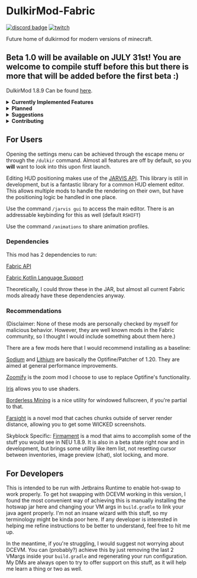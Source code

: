 # DulkirMod-Fabric
[![discord badge](https://img.shields.io/discord/819011720001224735?label=discord&color=9089DA&logo=discord&style=for-the-badge)](https://discord.gg/WnJwrNZQSn)
[![twitch](https://img.shields.io/twitch/status/dulkir?style=for-the-badge)](https://www.twitch.tv/dulkir)

Future home of dulkirmod for modern versions of minecraft.

## Beta 1.0 will be available on **JULY 31st**! You are welcome to compile stuff before this but there is more that will be added before the first beta :)

DulkirMod 1.8.9 Can be found [here](https://github.com/inglettronald/DulkirMod).

<details>
    <summary>
        <b>Currently Implemented Features</b>
    </summary>

<ul>
  <li>Toggle Reverse third person</li>
  <li>Expandable Chat Macros with Keybindings</li>
  <li>Dynamic Key</li>
  <li>Config Menu Backend and Front End</li>
  <li>Scrollable Toolips with Zoom Option, compatible with inventory scaling</li>
  <li>Inventory Scaling, supports any float</li>
  <li>Command aliases</li>
  <li>WireFrame and World Text Rendering (needs a recoding)</li>
  <li>Abiphone DND</li>
  <li>Custom Selected Block outline</li>
  <li>Inactive Effigy Waypoints (rift)</li>
  <li>Custom Held Item Placement/Animations</li>
  <li>Commands for Preset Export/Import to/from Clipboard (see /animations)</li>
  <li>Glow Utility (no ESP toggle, currently not used for anything)</li>
  <li>Cooldown Tracking through Durability Display (Working for some sound cooldowns)</li>
  <li>NO DOWNTIME alarm. Plays Iphone alarm if you stop moving after a certain amount of time.</li>
  <li>Large Explosion Particle render toggle</li>
  <li>Hide Scoreboard Numbers</li>
  <li>Arachne Spawn Timer and Keeper Waypoints</li>
  <li>Hide Hunger Display option</li>
  <li>AOTV Etherwarp display</li>
  <li>Action Bar HUD replacements (HEALTH, MANA, DEF, SPEED)</li>
  <li>Hide Lightning in Skyblock</li>
  <li>Hide Fire Overlay</li>
  <li>Slayer Miniboss Alerts + Boxes</li>
  <li>Boss Kill time Feedback for slayers</li>
  <li>Clean Blaze Slayer Mode! (Removes particles and kills fireballs)</li>
  <li>Damage Splash Truncate/Hide</li>
  <li>Blaze Attunement Display</li>
  <li>Broken Hyperion Notification</li>
  <li>Max Visitors Notification</li>
  <li>Garden HUD for Composter/Visitors</li>
</ul>
</details>

<details>
    <summary>
        <b>Planned</b>
    </summary>
    <ul>
      <li>More Enderman Slayer Features</li>
    </ul>
</details>

<details>
    <summary>
        <b>Suggestions</b>
    </summary>
    Please feel free to drop any suggestions for stuff to add to this mod over in my discord, linked above! I think I
    usually have a good understanding of what mod features need coding, but I'm always open to ideas.
</details>

<details>
    <summary>
        <b>Contributing</b>
    </summary>
    Contributions are welcome! The best way to do this is to create a fork of this repository and suggest changes through
    a pull request on GitHub. Read more about contributions and pull requests <a href="https://docs.github.com/en/pull-requests/collaborating-with-pull-requests/proposing-changes-to-your-work-with-pull-requests/creating-a-pull-request-from-a-fork">here</a>.
    My discord dms are also publicly open if you have further questions.
</details>

## For Users
Opening the settings menu can be achieved through the escape menu or through the `/dulkir` command. Almost all features
are off by default, so you **will** want to look into this upon first launch.

Editing HUD positioning makes use of the [JARVIS API](https://github.com/romangraef/jarvis). This library is still in development, but is a fantastic library for a common HUD element editor.
This allows multiple mods to handle the rendering on their own, but have the positioning logic be handled in one place.

Use the command `/jarvis gui` to access the main editor. There is an addressable keybinding for this as well (default `RSHIFT`)

Use the command `/animations` to share animation profiles.

### Dependencies
This mod has 2 dependencies to run:

[Fabric API](https://github.com/FabricMC/fabric/releases/)

[Fabric Kotlin Language Support](https://github.com/FabricMC/fabric-language-kotlin/releases/)

Theoretically, I could throw these in the JAR, but almost all current Fabric mods already have these dependencies anyway.

### Recommendations
(Disclaimer: None of these mods are personally checked by myself for malicious behavior. However, they are well known mods
in the Fabric community, so I thought I would include something about them here.)

There are a few mods here that I would recommend installing as a baseline:

[Sodium](https://modrinth.com/mod/sodium/version/mc1.20-0.4.10?hl=en-US) and [Lithium](https://modrinth.com/mod/lithium?hl=en-US) are basically the Optifine/Patcher of 1.20. They are aimed at general performance improvements.

[Zoomify](https://modrinth.com/mod/zoomify/versions) is the zoom mod I choose to use to replace Optifine's functionality.

[Iris](https://modrinth.com/mod/iris/version/1.6.4+1.20?hl=en-US) allows you to use shaders.

[Borderless Mining](https://www.curseforge.com/minecraft/mc-mods/borderless-mining) is a nice utility for windowed fullscreen, if you're partial to that.

[Farsight](https://www.curseforge.com/minecraft/mc-mods/farsight-fabric/files) is a novel mod that caches chunks outside of server render distance, allowing you to get some WICKED screenshots.

Skyblock Specific: [Firmament](https://github.com/romangraef/Firmament) is a mod that aims to accomplish some of the stuff you would see in NEU 1.8.9. It is also in
a beta state right now and in development, but brings some utility like item list, not resetting cursor between inventories,
image preview (chat), slot locking, and more.

## For Developers
This is intended to be run with Jetbrains Runtime to enable hot-swap to work properly.
To get hot swapping with DCEVM working in this version, I found the most convenient way of achieving this is manually installing
the hotswap jar here and changing your VM args in `build.gradle` to link your java agent properly. I'm not an insane wizard with
this stuff, so my terminology might be kinda poor here. If any developer is interested in helping me refine instructions to
be better to understand, feel free to hit me up.

In the meantime, if you're struggling, I would suggest not worrying about DCEVM. You can (probably?) achieve this by just removing the
last 2 VMargs inside your `build.gradle` and regenerating your run configuration. My DMs are always open to try to offer support
on this stuff, as it will help me learn a thing or two as well.